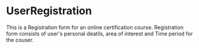 # UserRegistration
This is a Registration form for an online certification course.
Registration form consists of user's personal deatils, area of interest and Time period for the couser.
